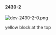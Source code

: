 #### 2430-2
![dev-2430-2-0.png](https://github.com/lil-lab/nlvr/raw/master/nlvr/dev/images/3/dev-2430-2-0.png "dev-2430-2-0.png")

yellow block at the top
